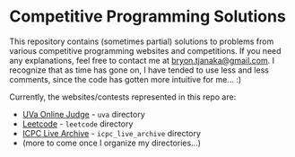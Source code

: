 # Competitive Programming Solutions

This repository contains (sometimes partial) solutions to problems from various
competitive programming websites and competitions. If you need any explanations,
feel free to contact me at bryon.tjanaka@gmail.com. I recognize that as time has
gone on, I have tended to use less and less comments, since the code has gotten
more intuitive for me... :)

Currently, the websites/contests represented in this repo are:
- [UVa Online Judge](https://uva.onlinejudge.org) - `uva` directory
- [Leetcode](https://leetcode.com/problemset/all/) - `leetcode` directory
- [ICPC Live Archive](https://icpcarchive.ecs.baylor.edu) - `icpc_live_archive`
  directory
- (more to come once I organize my directories...)
